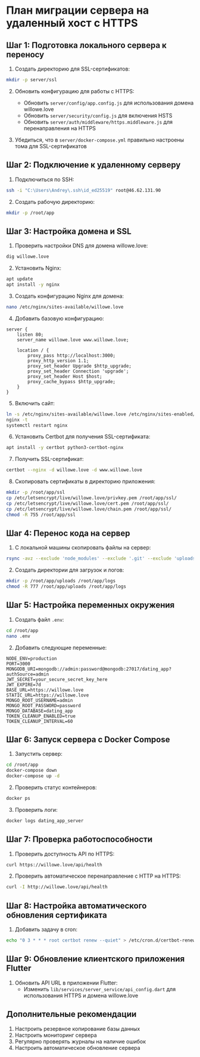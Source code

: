 # План миграции сервера на удаленный хост с HTTPS

## Шаг 1: Подготовка локального сервера к переносу

1. Создать директорию для SSL-сертификатов:
```bash
mkdir -p server/ssl
```

2. Обновить конфигурацию для работы с HTTPS:
   - Обновить `server/config/app.config.js` для использования домена willowe.love
   - Обновить `server/security/config.js` для включения HSTS
   - Обновить `server/auth/middleware/https.middleware.js` для перенаправления на HTTPS

3. Убедиться, что в `server/docker-compose.yml` правильно настроены тома для SSL-сертификатов

## Шаг 2: Подключение к удаленному серверу

1. Подключиться по SSH:
```bash
ssh -i "C:\Users\Andrey\.ssh\id_ed25519" root@46.62.131.90
```

2. Создать рабочую директорию:
```bash
mkdir -p /root/app
```

## Шаг 3: Настройка домена и SSL

1. Проверить настройки DNS для домена willowe.love:
```bash
dig willowe.love
```

2. Установить Nginx:
```bash
apt update
apt install -y nginx
```

3. Создать конфигурацию Nginx для домена:
```bash
nano /etc/nginx/sites-available/willowe.love
```

4. Добавить базовую конфигурацию:
```nginx
server {
    listen 80;
    server_name willowe.love www.willowe.love;
    
    location / {
        proxy_pass http://localhost:3000;
        proxy_http_version 1.1;
        proxy_set_header Upgrade $http_upgrade;
        proxy_set_header Connection 'upgrade';
        proxy_set_header Host $host;
        proxy_cache_bypass $http_upgrade;
    }
}
```

5. Включить сайт:
```bash
ln -s /etc/nginx/sites-available/willowe.love /etc/nginx/sites-enabled/
nginx -t
systemctl restart nginx
```

6. Установить Certbot для получения SSL-сертификата:
```bash
apt install -y certbot python3-certbot-nginx
```

7. Получить SSL-сертификат:
```bash
certbot --nginx -d willowe.love -d www.willowe.love
```

8. Скопировать сертификаты в директорию приложения:
```bash
mkdir -p /root/app/ssl
cp /etc/letsencrypt/live/willowe.love/privkey.pem /root/app/ssl/
cp /etc/letsencrypt/live/willowe.love/cert.pem /root/app/ssl/
cp /etc/letsencrypt/live/willowe.love/chain.pem /root/app/ssl/
chmod -R 755 /root/app/ssl
```

## Шаг 4: Перенос кода на сервер

1. С локальной машины скопировать файлы на сервер:
```bash
rsync -avz --exclude 'node_modules' --exclude '.git' --exclude 'uploads/*' ./server/ root@46.62.131.90:/root/app/
```

2. Создать директории для загрузок и логов:
```bash
mkdir -p /root/app/uploads /root/app/logs
chmod -R 777 /root/app/uploads /root/app/logs
```

## Шаг 5: Настройка переменных окружения

1. Создать файл `.env`:
```bash
cd /root/app
nano .env
```

2. Добавить следующие переменные:
```
NODE_ENV=production
PORT=3000
MONGODB_URI=mongodb://admin:password@mongodb:27017/dating_app?authSource=admin
JWT_SECRET=your_secure_secret_key_here
JWT_EXPIRE=7d
BASE_URL=https://willowe.love
STATIC_URL=https://willowe.love
MONGO_ROOT_USERNAME=admin
MONGO_ROOT_PASSWORD=password
MONGO_DATABASE=dating_app
TOKEN_CLEANUP_ENABLED=true
TOKEN_CLEANUP_INTERVAL=60
```

## Шаг 6: Запуск сервера с Docker Compose

1. Запустить сервер:
```bash
cd /root/app
docker-compose down
docker-compose up -d
```

2. Проверить статус контейнеров:
```bash
docker ps
```

3. Проверить логи:
```bash
docker logs dating_app_server
```

## Шаг 7: Проверка работоспособности

1. Проверить доступность API по HTTPS:
```bash
curl https://willowe.love/api/health
```

2. Проверить автоматическое перенаправление с HTTP на HTTPS:
```bash
curl -I http://willowe.love/api/health
```

## Шаг 8: Настройка автоматического обновления сертификата

1. Добавить задачу в cron:
```bash
echo "0 3 * * * root certbot renew --quiet" > /etc/cron.d/certbot-renew
```

## Шаг 9: Обновление клиентского приложения Flutter

1. Обновить API URL в приложении Flutter:
   - Изменить `lib/services/server_service/api_config.dart` для использования HTTPS и домена willowe.love

## Дополнительные рекомендации

1. Настроить резервное копирование базы данных
2. Настроить мониторинг сервера
3. Регулярно проверять журналы на наличие ошибок
4. Настроить автоматическое обновление сервера 